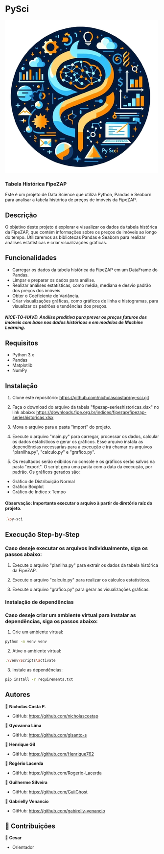 # PySci
![PySci Image](./src/img/logo-py-sci.png)
### Tabela Histórica FipeZAP

Este é um projeto de Data Science que utiliza Python, Pandas e Seaborn para analisar a tabela histórica de preços de imóveis da FipeZAP.

## Descrição

O objetivo deste projeto é explorar e visualizar os dados da tabela histórica da FipeZAP, que contém informações sobre os preços de imóveis ao longo do tempo. Utilizaremos as bibliotecas Pandas e Seaborn para realizar análises estatísticas e criar visualizações gráficas.

## Funcionalidades

- Carregar os dados da tabela histórica da FipeZAP em um DataFrame do Pandas.
- Limpar e preparar os dados para análise.
- Realizar análises estatísticas, como média, mediana e desvio padrão dos preços dos imóveis.
- Obter o Coeficiente de Variância.
- Criar visualizações gráficas, como gráficos de linha e histogramas, para visualizar os padrões e tendências dos preços.

##### NICE-TO-HAVE: Análise preditiva para prever os preços futuros dos imóveis com base nos dados históricos e em modelos de Machine Learning.

## Requisitos

- Python 3.x
- Pandas
- Matplotlib
- NumPy

## Instalação

1. Clone este repositório:
https://github.com/nicholascostap/py-sci.git

2. Faça o download do arquivo da tabela "fipezap-serieshistoricas.xlsx"
no link abaixo:
https://downloads.fipe.org.br/indices/fipezap/fipezap-serieshistoricas.xlsx

3. Mova o arquivo para a pasta "import" do projeto.

4. Execute o arquivo "main.py" para carregar, processar os dados, calcular
os dados estatistícos e gerar os gráficos.
Esse arquivo instala as dependências necessárias para a execução e 
irá chamar os arquivos "planilha.py", "calculo.py" e "grafico.py".

5. Os resultados serão exibidos no console e os gráficos serão salvos na pasta "export". O script gera uma pasta com a data da execução, por padrão.
Os gráficos gerados são:

- Gráfico de Distribuição Normal
- Gráfico Boxplot
- Gráfico de Indíce x Tempo

#### Observação: Importante executar o arquivo à partir do diretório raíz do projeto.
```bash
.\py-sci
```

## Execução Step-by-Step

### Caso deseje executar os arquivos individualmente, siga os passos abaixo:

1. Execute o arquivo "planilha.py" para extrair os dados da tabela histórica da FipeZAP.

2. Execute o arquivo "calculo.py" para realizar os cálculos estatísticos.

3. Execute o arquivo "grafico.py" para gerar as visualizações gráficas.

### Instalação de dependências
### Caso deseje criar um ambiente virtual para instalar as dependências, siga os passos abaixo:

1. Crie um ambiente virtual:
```bash
python -m venv venv
```

2. Ative o ambiente virtual:
```bash
.\venv\Scripts\activate
```

3. Instale as dependências:
```bash
pip install -r requirements.txt
```

## Autores
👤 **Nicholas Costa P.**
- GitHub: https://github.com/nicholascostap

👤 **Gyovanna Lima**
- GitHub: https://github.com/glsanto-s

👤 **Henrique Gil**
- GitHub: https://github.com/Henrique762

👤 **Rogério Lacerda**
- GitHub: https://github.com/Rogerio-Lacerda

👤 **Guilherme Silveira**
- GitHub: https://github.com/GuiiGhost

👤 **Gabrielly Venancio**
- GitHub: https://github.com/gabirelly-venancio

## 🤝 Contribuições

👤 **Cesar**
- Orientador
